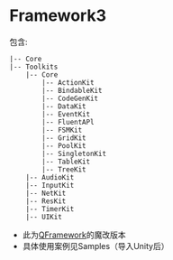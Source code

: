 # Framework3

包含:

```
|-- Core
|-- Toolkits
	|-- Core
		|-- ActionKit
		|-- BindableKit
		|-- CodeGenKit
		|-- DataKit
		|-- EventKit
		|-- FluentAPl
		|-- FSMKit
		|-- GridKit
		|-- PoolKit
		|-- SingletonKit
		|-- TableKit
		|-- TreeKit
	|-- AudioKit
	|-- InputKit
	|-- NetKit
	|-- ResKit
	|-- TimerKit
	|-- UIKit
```



- 此为[QFramework](https://qframework.cn/qf)的魔改版本
- 具体使用案例见Samples（导入Unity后）